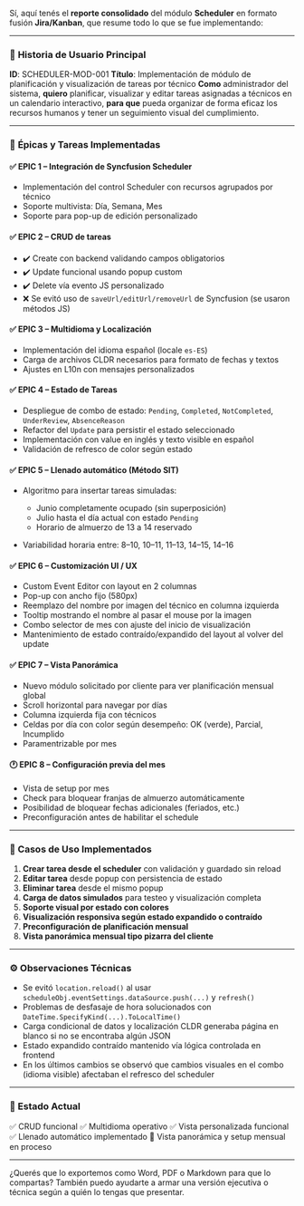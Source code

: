 Sí, aquí tenés el **reporte consolidado** del módulo **Scheduler** en formato fusión **Jira/Kanban**, que resume todo lo que se fue implementando:

---

### 🧩 **Historia de Usuario Principal**

**ID**: SCHEDULER-MOD-001
**Título**: Implementación de módulo de planificación y visualización de tareas por técnico
**Como** administrador del sistema,
**quiero** planificar, visualizar y editar tareas asignadas a técnicos en un calendario interactivo,
**para que** pueda organizar de forma eficaz los recursos humanos y tener un seguimiento visual del cumplimiento.

---

### 📌 **Épicas y Tareas Implementadas**

#### ✅ EPIC 1 – Integración de Syncfusion Scheduler

* Implementación del control Scheduler con recursos agrupados por técnico
* Soporte multivista: Día, Semana, Mes
* Soporte para pop-up de edición personalizado

#### ✅ EPIC 2 – CRUD de tareas

* ✔️ Create con backend validando campos obligatorios
* ✔️ Update funcional usando popup custom
* ✔️ Delete vía evento JS personalizado
* ❌ Se evitó uso de `saveUrl/editUrl/removeUrl` de Syncfusion (se usaron métodos JS)

#### ✅ EPIC 3 – Multidioma y Localización

* Implementación del idioma español (locale `es-ES`)
* Carga de archivos CLDR necesarios para formato de fechas y textos
* Ajustes en L10n con mensajes personalizados

#### ✅ EPIC 4 – Estado de Tareas

* Despliegue de combo de estado: `Pending`, `Completed`, `NotCompleted`, `UnderReview`, `AbsenceReason`
* Refactor del `Update` para persistir el estado seleccionado
* Implementación con value en inglés y texto visible en español
* Validación de refresco de color según estado

#### ✅ EPIC 5 – Llenado automático (Método SIT)

* Algoritmo para insertar tareas simuladas:

  * Junio completamente ocupado (sin superposición)
  * Julio hasta el día actual con estado `Pending`
  * Horario de almuerzo de 13 a 14 reservado
* Variabilidad horaria entre: 8–10, 10–11, 11–13, 14–15, 14–16

#### ✅ EPIC 6 – Customización UI / UX

* Custom Event Editor con layout en 2 columnas
* Pop-up con ancho fijo (580px)
* Reemplazo del nombre por imagen del técnico en columna izquierda
* Tooltip mostrando el nombre al pasar el mouse por la imagen
* Combo selector de mes con ajuste del inicio de visualización
* Mantenimiento de estado contraído/expandido del layout al volver del update

#### ✅ EPIC 7 – Vista Panorámica

* Nuevo módulo solicitado por cliente para ver planificación mensual global
* Scroll horizontal para navegar por días
* Columna izquierda fija con técnicos
* Celdas por día con color según desempeño: OK (verde), Parcial, Incumplido
* Paramentrizable por mes

#### 🕐 EPIC 8 – Configuración previa del mes

* Vista de setup por mes
* Check para bloquear franjas de almuerzo automáticamente
* Posibilidad de bloquear fechas adicionales (feriados, etc.)
* Preconfiguración antes de habilitar el schedule

---

### 🧪 Casos de Uso Implementados

1. **Crear tarea desde el scheduler** con validación y guardado sin reload
2. **Editar tarea** desde popup con persistencia de estado
3. **Eliminar tarea** desde el mismo popup
4. **Carga de datos simulados** para testeo y visualización completa
5. **Soporte visual por estado con colores**
6. **Visualización responsiva según estado expandido o contraído**
7. **Preconfiguración de planificación mensual**
8. **Vista panorámica mensual tipo pizarra del cliente**

---

### ⚙️ Observaciones Técnicas

* Se evitó `location.reload()` al usar `scheduleObj.eventSettings.dataSource.push(...)` y `refresh()`
* Problemas de desfasaje de hora solucionados con `DateTime.SpecifyKind(...).ToLocalTime()`
* Carga condicional de datos y localización CLDR generaba página en blanco si no se encontraba algún JSON
* Estado expandido contraído mantenido vía lógica controlada en frontend
* En los últimos cambios se observó que cambios visuales en el combo (idioma visible) afectaban el refresco del scheduler

---

### 🏁 Estado Actual

✅ CRUD funcional
✅ Multidioma operativo
✅ Vista personalizada funcional
✅ Llenado automático implementado
🔄 Vista panorámica y setup mensual en proceso

---

¿Querés que lo exportemos como Word, PDF o Markdown para que lo compartas? También puedo ayudarte a armar una versión ejecutiva o técnica según a quién lo tengas que presentar.

<!--stackedit_data:
eyJoaXN0b3J5IjpbLTUyNTIwNjU0NF19
-->